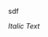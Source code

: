 sdf

<inject key="azureaduseremail" cloudname="AWS" enableCopy="false" enableClickToPaste="true" /> 

<inject key="displayname" cloudname="AWS" enableCopy="true" enableClickToPaste="false" />*Italic Text*